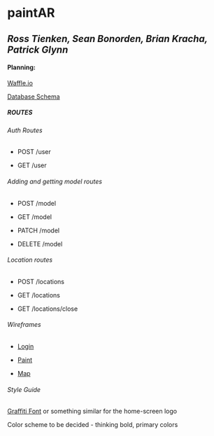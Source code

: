 # **paintAR**

## *Ross Tienken, Sean Bonorden, Brian Kracha, Patrick Glynn*

#### Planning:

[Waffle.io](https://waffle.io/RossTienken/paintAR)

[Database Schema](https://balsamiq.cloud/sxjyx/phz0c/rBBD3)

##### ROUTES

###### Auth Routes

* POST /user

* GET /user



###### Adding and getting model routes

* POST /model

* GET /model

* PATCH /model

* DELETE /model



###### Location routes

* POST /locations

* GET /locations

* GET /locations/close

###### Wireframes

* [Login](https://balsamiq.cloud/sxjyx/pvyfo/r2278)

* [Paint](https://balsamiq.cloud/sxjyx/pvyfo/rD5B6)

* [Map](https://balsamiq.cloud/sxjyx/pvyfo/r8AEC)

###### Style Guide

[Graffiti Font](https://fonts.google.com/specimen/Fruktur) or something similar for the home-screen logo

Color scheme to be decided - thinking bold, primary colors

